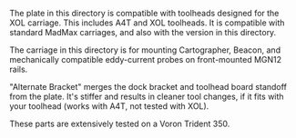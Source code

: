 The plate in this directory is compatible with toolheads designed for the XOL carriage. This includes A4T and XOL toolheads. It is compatible with standard MadMax carriages, and also with the version in this directory.

The carriage in this directory is for mounting Cartographer, Beacon, and mechanically compatible eddy-current probes on front-mounted MGN12 rails.

"Alternate Bracket" merges the dock bracket and toolhead board standoff from the plate. It's stiffer and results in cleaner tool changes, if it fits with your toolhead (works with A4T, not tested with XOL).

These parts are extensively tested on a Voron Trident 350.
